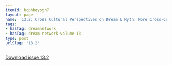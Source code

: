 ```yaml
---
itemId: bcphbqyogh7
layout: page
name: '13.2: Cross Cultural Perspectives on Dream & Myth: More Cross-Cultural Perspectives'
tags:
- hasTag: dreamnetwork
- hasTag: dream-network-volume-13
type: post
urlSlug: '13.2'
---
```

<a href="../files/pdfs/Volume_13/13.2-Dream-Network_Volume-13_No-2.pdf" download="">Download issue 13.2</a>